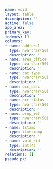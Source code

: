 ```yaml
---
name: void
layout: table
description: ''
active: false
app_area: ''
primary_key: 
indexes: []
columns:
- name: address1
  type: nvarchar(50)
  description: ''
- name: area_office
  type: nvarchar(50)
  description: ''
- name: cat_type
  type: nvarchar(50)
  description: ''
- name: occ_desc
  type: nvarchar(50)
  description: ''
- name: occ_status
  type: nvarchar(50)
  description: ''
- name: prop_ref
  type: nvarchar(50)
  description: ''
- name: tstamp
  type: timestamp
  description: ''
- name: void_sid
  type: int(4)
  description: ''
relations: []
pseudo_pk: 
---
```


